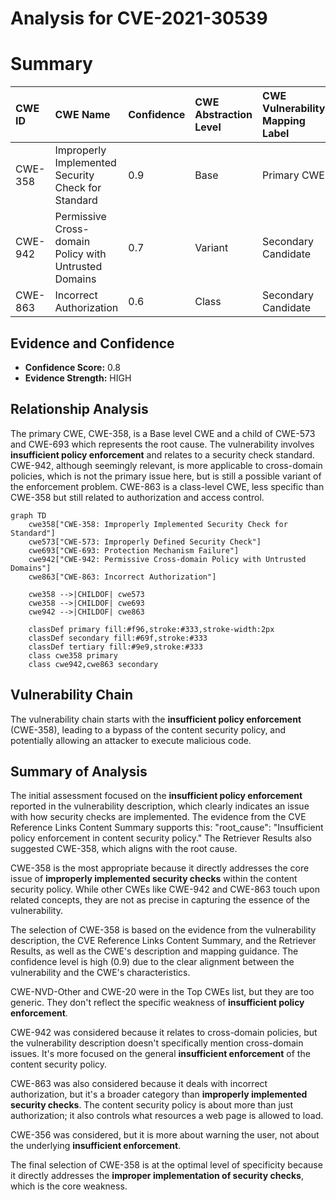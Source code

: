 # Analysis for CVE-2021-30539

# Summary
| CWE ID    | CWE Name                                                                  | Confidence | CWE Abstraction Level | CWE Vulnerability Mapping Label | CWE-Vulnerability Mapping Notes |
| :---------- | :------------------------------------------------------------------------ | :--------- | :-------------------- | :------------------------------ | :------------------------------ |
| CWE-358   | Improperly Implemented Security Check for Standard                     | 0.9        | Base                  | Primary CWE                     | Allowed                       |
| CWE-942   | Permissive Cross-domain Policy with Untrusted Domains                   | 0.7        | Variant               | Secondary Candidate             | Allowed                       |
| CWE-863   | Incorrect Authorization                                                   | 0.6        | Class                 | Secondary Candidate             | Allowed-with-Review           |

## Evidence and Confidence

*   **Confidence Score:** 0.8
*   **Evidence Strength:** HIGH

## Relationship Analysis
The primary CWE, CWE-358, is a Base level CWE and a child of CWE-573 and CWE-693 which represents the root cause. The vulnerability involves **insufficient policy enforcement** and relates to a security check standard. CWE-942, although seemingly relevant, is more applicable to cross-domain policies, which is not the primary issue here, but is still a possible variant of the enforcement problem. CWE-863 is a class-level CWE, less specific than CWE-358 but still related to authorization and access control.

```mermaid
graph TD
    cwe358["CWE-358: Improperly Implemented Security Check for Standard"]
    cwe573["CWE-573: Improperly Defined Security Check"]
    cwe693["CWE-693: Protection Mechanism Failure"]
    cwe942["CWE-942: Permissive Cross-domain Policy with Untrusted Domains"]
    cwe863["CWE-863: Incorrect Authorization"]

    cwe358 -->|CHILDOF| cwe573
    cwe358 -->|CHILDOF| cwe693
    cwe942 -->|CHILDOF| cwe863
    
    classDef primary fill:#f96,stroke:#333,stroke-width:2px
    classDef secondary fill:#69f,stroke:#333
    classDef tertiary fill:#9e9,stroke:#333
    class cwe358 primary
    class cwe942,cwe863 secondary
```

## Vulnerability Chain
The vulnerability chain starts with the **insufficient policy enforcement** (CWE-358), leading to a bypass of the content security policy, and potentially allowing an attacker to execute malicious code.

## Summary of Analysis
The initial assessment focused on the **insufficient policy enforcement** reported in the vulnerability description, which clearly indicates an issue with how security checks are implemented. The evidence from the CVE Reference Links Content Summary supports this: "root_cause": "Insufficient policy enforcement in content security policy." The Retriever Results also suggested CWE-358, which aligns with the root cause.

CWE-358 is the most appropriate because it directly addresses the core issue of **improperly implemented security checks** within the content security policy. While other CWEs like CWE-942 and CWE-863 touch upon related concepts, they are not as precise in capturing the essence of the vulnerability.

The selection of CWE-358 is based on the evidence from the vulnerability description, the CVE Reference Links Content Summary, and the Retriever Results, as well as the CWE's description and mapping guidance. The confidence level is high (0.9) due to the clear alignment between the vulnerability and the CWE's characteristics.

CWE-NVD-Other and CWE-20 were in the Top CWEs list, but they are too generic. They don't reflect the specific weakness of **insufficient policy enforcement**.

CWE-942 was considered because it relates to cross-domain policies, but the vulnerability description doesn't specifically mention cross-domain issues. It's more focused on the general **insufficient enforcement** of the content security policy.

CWE-863 was also considered because it deals with incorrect authorization, but it's a broader category than **improperly implemented security checks**. The content security policy is about more than just authorization; it also controls what resources a web page is allowed to load.

CWE-356 was considered, but it is more about warning the user, not about the underlying **insufficient enforcement**.

The final selection of CWE-358 is at the optimal level of specificity because it directly addresses the **improper implementation of security checks**, which is the core weakness.